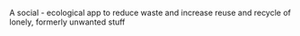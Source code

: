 A social - ecological app to reduce waste and increase reuse and recycle of lonely, formerly unwanted stuff